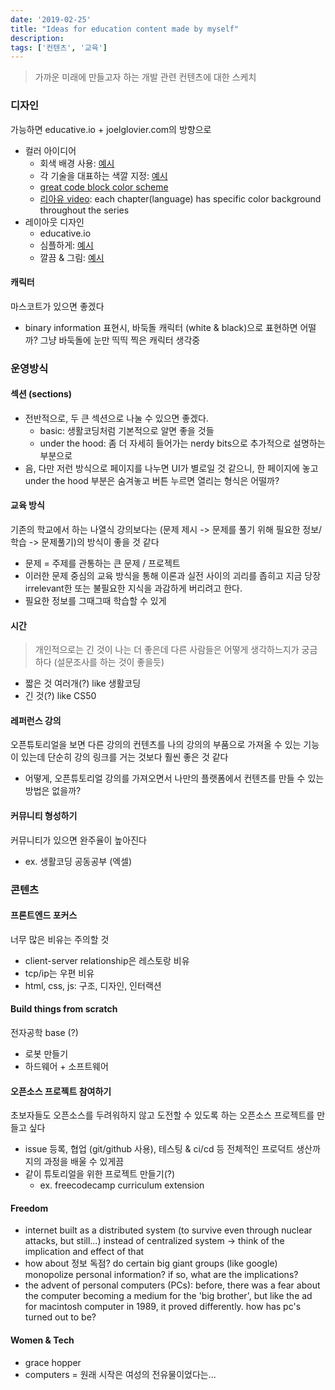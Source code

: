 ```yaml
---
date: '2019-02-25'
title: "Ideas for education content made by myself"
description: 
tags: ['컨텐츠', '교육']
---
```

> 가까운 미래에 만들고자 하는 개발 관련 컨텐츠에 대한 스케치

### 디자인
가능하면 educative.io + joelglovier.com의 방향으로
- 컬러 아이디어
    - 회색 배경 사용: [예시](http://www.dontfeartheinternet.com/)
    - 각 기술을 대표하는 색깔 지정: [예시](http://www.evolutionoftheweb.com/)
    - [great code block color scheme](https://30-seconds.github.io/30-seconds-of-css/)
    - [리아유 video](https://www.youtube.com/watch?v=ptBZdXl4P6c): each chapter(language) has specific color background throughout the series
- 레이아웃 디자인
    - educative.io
    - 심플하게: [예시](https://internetingishard.com/)
    - 깔끔 & 그림: [예시](https://joelglovier.com/writing/sitemaps-for-jekyll-sites)

#### 캐릭터
마스코트가 있으면 좋겠다
- binary information 표현시, 바둑돌 캐릭터 (white & black)으로 표현하면 어떨까? 그냥 바둑돌에 눈만 띡띡 찍은 캐릭터 생각중

### 운영방식

#### 섹션 (sections)
- 전반적으로, 두 큰 섹션으로 나눌 수 있으면 좋겠다.
    - basic: 생활코딩처럼 기본적으로 알면 좋을 것들
    - under the hood: 좀 더 자세히 들어가는 nerdy bits으로 추가적으로 설명하는 부분으로
- 음, 다만 저런 방식으로 페이지를 나누면 UI가 별로일 것 같으니, 한 페이지에 놓고 under the hood 부분은 숨겨놓고 버튼 누르면 열리는 형식은 어떨까?

#### 교육 방식
기존의 학교에서 하는 나열식 강의보다는 (문제 제시 -> 문제를 풀기 위해 필요한 정보/학습 -> 문제풀기)의 방식이 좋을 것 같다
- 문제 = 주제를 관통하는 큰 문제 / 프로젝트
- 이러한 문제 중심의 교육 방식을 통해 이론과 실전 사이의 괴리를 좁히고 지금 당장 irrelevant한 또는 불필요한 지식을 과감하게 버리려고 한다. 
- 필요한 정보를 그때그때 학습할 수 있게

#### 시간
> 개인적으로는 긴 것이 나는 더 좋은데 다른 사람들은 어떻게 생각하느지가 궁금하다 (설문조사를 하는 것이 좋을듯)
- 짧은 것 여러개(?) like 생활코딩
- 긴 것(?) like CS50

#### 레퍼런스 강의
오픈튜토리얼을 보면 다른 강의의 컨텐츠를 나의 강의의 부품으로 가져올 수 있는 기능이 있는데 단순히 강의 링크를 거는 것보다 훨씬 좋은 것 같다
- 어떻게, 오픈튜토리얼 강의를 가져오면서 나만의 플랫폼에서 컨텐츠를 만들 수 있는 방법은 없을까?

#### 커뮤니티 형성하기
커뮤니티가 있으면 완주율이 높아진다
- ex. 생활코딩 공동공부 (엑셀)

### 콘텐츠 

#### 프론트엔드 포커스
너무 많은 비유는 주의할 것
- client-server relationship은 레스토랑 비유
- tcp/ip는 우편 비유
- html, css, js: 구조, 디자인, 인터랙션

#### Build things from scratch
전자공학 base (?)
- 로봇 만들기
- 하드웨어 + 소프트웨어

#### 오픈소스 프로젝트 참여하기
초보자들도 오픈소스를 두려워하지 않고 도전할 수 있도록 하는 오픈소스 프로젝트를 만들고 싶다
- issue 등록, 협업 (git/github 사용), 테스팅 & ci/cd 등 전체적인 프로덕트 생산까지의 과정을 배울 수 있게끔
- 같이 튜토리얼을 위한 프로젝트 만들기(?)
    - ex. freecodecamp curriculum extension

#### Freedom
- internet built as a distributed system (to survive even through nuclear attacks, but still...) instead of centralized system -> think of the implication and effect of that
- how about 정보 독점? do certain big giant groups (like google) monopolize personal information? if so, what are the implications?
- the advent of personal computers (PCs): before, there was a fear about the computer becoming a medium for the 'big brother', but like the ad for macintosh computer in 1989, it proved differently. how has pc's turned out to be?

#### Women & Tech
- grace hopper
- computers = 원래 시작은 여성의 전유물이었다는...